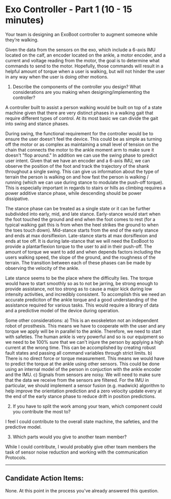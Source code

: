 # Exo Controller - Part 1 (10 - 15 minutes)

Your team is designing an ExoBoot controller to augment someone while they’re walking.

Given the data from the sensors on the exo, which include a 6-axis IMU located on the calf, an encoder located on the ankle, a motor encoder, and a current and voltage reading from the motor, the goal is to determine what commands to send to the motor. Hopefully, those commands will result in a helpful amount of torque when a user is walking, but will not hinder the user in any way when the user is doing other motions.

1. Describe the components of the controller you design? What considerations are you making when designing/implementing the controller?

A controller built to assist a person walking would be built on top of a state machine given that there are very distinct phases in a walking gait that require different types of control. At its most basic we can divide the gait into swing and stance phases. 

During swing, the functional requirement for the controller would be to ensure the user doesn't feel the device. This could be as simple as turning off the motor or as complex as maintaining a small level of tension on the chain that connects the motor to the ankle moment arm to make sure it doesn't "flop around." In addition we can use the swing phase to predict user intent.  Given that we have an encoder and a 6-axis IMU, we can observe the position of the foot and track the trajectory of the shank throughout a single swing. This can give us information about the type of terrain the person is walking on and how fast the person is walking / running (which we can use during stance to modulate the push-off torque). This is especially important in regards to stairs or hills as climbing requires a power additive stance phase, while descending should be power dissipative. 

The stance phase can be treated as a single state or it can be further subdivided into early, mid, and late stance. Early-stance would start when the foot touched the ground and end when the foot comes to rest (for a typical walking gait this is from when the heel strikes the ground to when the toes touch down). Mid-stance starts from the end of the early stance and ends at max dorsiflexion. Late-stance starts at max dorsiflexion and ends at toe off. It is during late-stance that we will need the ExoBoot to provide a plantarflexion torque to the user to aid in their push-off. The amount of torque we want to add and when depends factors including the users walking speed, the slope of the ground, and the roughness of the terrain. The transition between each of these phases can be made by observing the velocity of the ankle.

Late stance seems to be the place where the difficulty lies. The torque would have to start smoothly so as to not be jarring, be strong enough to provide assistance, not too strong as to cause a major kick during low intensity activities, and incredibly consistent. To accomplish this we need an accurate prediciton of the ankle torque and a good understanding of the assistance required for various tasks. This would require a library of data and a predictive model of the device during operation.

Some other considerations:
a) This is an exoskeleton not an independent robot of prosthesis. This means we have to cooperate with the user and any torque we apply will be in parallel to the ankle. Therefore, we need to start with safeties.  The human ankle is very powerful and so is our equipment so we need to be 100% sure that we can't injure the person by applying a high current at the wrong time. This can be accomplished by creating robust fault states and passing all command variables through strict limits.
b) There is no direct force or torque measurement. This means we would have to predict the torque at the ankle using other sensors. This could be done using an internal model of the person in conjuction with the ankle encoder and the IMU.
c) Signals from sensors are noisy. We will need to make sure that the data we receive from the sensors are filtered. For the IMU in particular, we should implement a sensor fusion (e.g. madwick) algorithm to help improve the orientation prediction and a zero velocity update every at the end of the early stance phase to reduce drift in position predictions.

2. If you have to split the work among your team, which component could
you contribute the most to?

I feel I could contribute to the overall state machine, the safeties, and the predictive model.

3. Which parts would you give to another team member?

While I could contribute, I would probably give other team members the task of sensor noise reduction and working with the communication Protocols.

 

---------------------------

## Candidate Action Items:

None. At this point in the process you've already answered this question.
